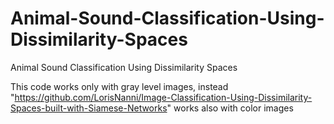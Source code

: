 # Animal-Sound-Classification-Using-Dissimilarity-Spaces
Animal Sound Classification Using Dissimilarity Spaces

This code works only with gray level images, instead "https://github.com/LorisNanni/Image-Classification-Using-Dissimilarity-Spaces-built-with-Siamese-Networks"  works also with color images
